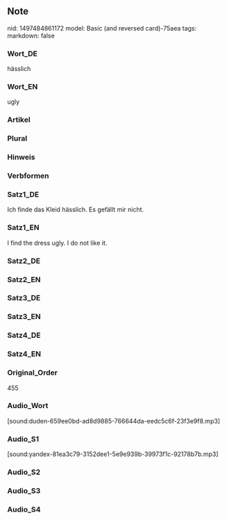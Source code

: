 ## Note
nid: 1497484861172
model: Basic (and reversed card)-75aea
tags: 
markdown: false

### Wort_DE
hässlich

### Wort_EN
ugly

### Artikel


### Plural


### Hinweis


### Verbformen


### Satz1_DE
Ich finde das Kleid hässlich. Es gefällt mir nicht.

### Satz1_EN
I find the dress ugly. I do not like it.

### Satz2_DE


### Satz2_EN


### Satz3_DE


### Satz3_EN


### Satz4_DE


### Satz4_EN


### Original_Order
455

### Audio_Wort
[sound:duden-659ee0bd-ad8d9885-766644da-eedc5c6f-23f3e9f8.mp3]

### Audio_S1
[sound:yandex-81ea3c79-3152dee1-5e9e939b-39973f1c-92178b7b.mp3]

### Audio_S2


### Audio_S3


### Audio_S4

